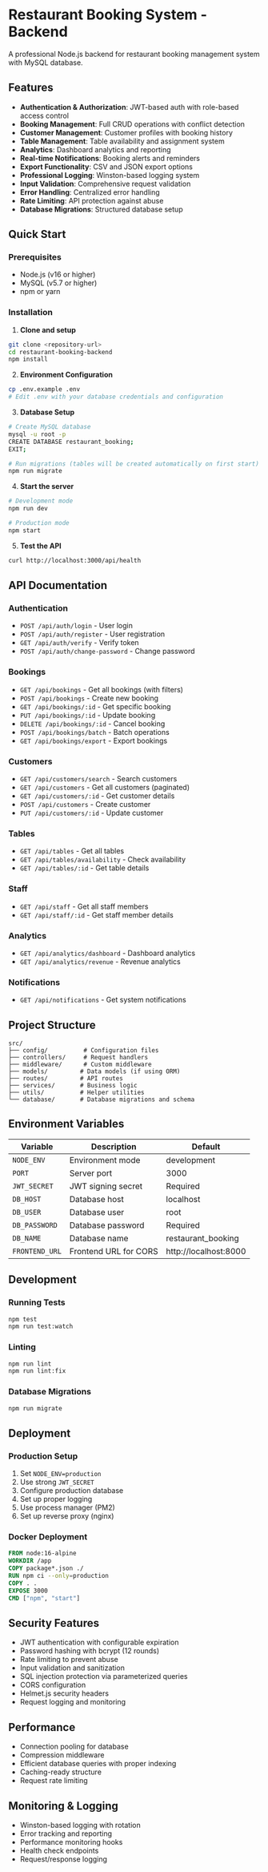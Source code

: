 # Restaurant Booking System - Backend

A professional Node.js backend for restaurant booking management system with MySQL database.

## Features

- **Authentication & Authorization**: JWT-based auth with role-based access control
- **Booking Management**: Full CRUD operations with conflict detection
- **Customer Management**: Customer profiles with booking history
- **Table Management**: Table availability and assignment system
- **Analytics**: Dashboard analytics and reporting
- **Real-time Notifications**: Booking alerts and reminders
- **Export Functionality**: CSV and JSON export options
- **Professional Logging**: Winston-based logging system
- **Input Validation**: Comprehensive request validation
- **Error Handling**: Centralized error handling
- **Rate Limiting**: API protection against abuse
- **Database Migrations**: Structured database setup

## Quick Start

### Prerequisites
- Node.js (v16 or higher)
- MySQL (v5.7 or higher)
- npm or yarn

### Installation

1. **Clone and setup**
```bash
git clone <repository-url>
cd restaurant-booking-backend
npm install
```

2. **Environment Configuration**
```bash
cp .env.example .env
# Edit .env with your database credentials and configuration
```

3. **Database Setup**
```bash
# Create MySQL database
mysql -u root -p
CREATE DATABASE restaurant_booking;
EXIT;

# Run migrations (tables will be created automatically on first start)
npm run migrate
```

4. **Start the server**
```bash
# Development mode
npm run dev

# Production mode
npm start
```

5. **Test the API**
```bash
curl http://localhost:3000/api/health
```

## API Documentation

### Authentication
- `POST /api/auth/login` - User login
- `POST /api/auth/register` - User registration  
- `GET /api/auth/verify` - Verify token
- `POST /api/auth/change-password` - Change password

### Bookings
- `GET /api/bookings` - Get all bookings (with filters)
- `POST /api/bookings` - Create new booking
- `GET /api/bookings/:id` - Get specific booking
- `PUT /api/bookings/:id` - Update booking
- `DELETE /api/bookings/:id` - Cancel booking
- `POST /api/bookings/batch` - Batch operations
- `GET /api/bookings/export` - Export bookings

### Customers
- `GET /api/customers/search` - Search customers
- `GET /api/customers` - Get all customers (paginated)
- `GET /api/customers/:id` - Get customer details
- `POST /api/customers` - Create customer
- `PUT /api/customers/:id` - Update customer

### Tables
- `GET /api/tables` - Get all tables
- `GET /api/tables/availability` - Check availability
- `GET /api/tables/:id` - Get table details

### Staff
- `GET /api/staff` - Get all staff members
- `GET /api/staff/:id` - Get staff member details

### Analytics
- `GET /api/analytics/dashboard` - Dashboard analytics
- `GET /api/analytics/revenue` - Revenue analytics

### Notifications
- `GET /api/notifications` - Get system notifications

## Project Structure

```
src/
├── config/          # Configuration files
├── controllers/     # Request handlers
├── middleware/      # Custom middleware
├── models/         # Data models (if using ORM)
├── routes/         # API routes
├── services/       # Business logic
├── utils/          # Helper utilities
└── database/       # Database migrations and schema
```

## Environment Variables

| Variable | Description | Default |
|----------|-------------|---------|
| `NODE_ENV` | Environment mode | development |
| `PORT` | Server port | 3000 |
| `JWT_SECRET` | JWT signing secret | Required |
| `DB_HOST` | Database host | localhost |
| `DB_USER` | Database user | root |
| `DB_PASSWORD` | Database password | Required |
| `DB_NAME` | Database name | restaurant_booking |
| `FRONTEND_URL` | Frontend URL for CORS | http://localhost:8000 |

## Development

### Running Tests
```bash
npm test
npm run test:watch
```

### Linting
```bash
npm run lint
npm run lint:fix
```

### Database Migrations
```bash
npm run migrate
```

## Deployment

### Production Setup
1. Set `NODE_ENV=production`
2. Use strong `JWT_SECRET`
3. Configure production database
4. Set up proper logging
5. Use process manager (PM2)
6. Set up reverse proxy (nginx)

### Docker Deployment
```dockerfile
FROM node:16-alpine
WORKDIR /app
COPY package*.json ./
RUN npm ci --only=production
COPY . .
EXPOSE 3000
CMD ["npm", "start"]
```

## Security Features

- JWT authentication with configurable expiration
- Password hashing with bcrypt (12 rounds)
- Rate limiting to prevent abuse
- Input validation and sanitization
- SQL injection protection via parameterized queries
- CORS configuration
- Helmet.js security headers
- Request logging and monitoring

## Performance

- Connection pooling for database
- Compression middleware
- Efficient database queries with proper indexing
- Caching-ready structure
- Request rate limiting

## Monitoring & Logging

- Winston-based logging with rotation
- Error tracking and reporting  
- Performance monitoring hooks
- Health check endpoints
- Request/response logging
